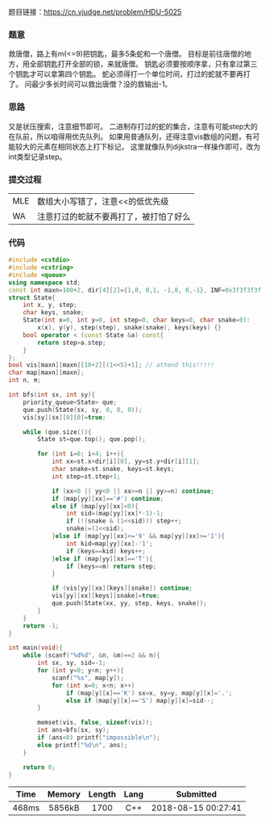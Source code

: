 题目链接：<https://cn.vjudge.net/problem/HDU-5025>

### 题意
救唐僧，路上有m(<=9)把钥匙，最多5条蛇和一个唐僧。
目标是前往唐僧的地方，用全部钥匙打开全部的锁，来就唐僧。
钥匙必须要按顺序拿，只有拿过第三个钥匙才可以拿第四个钥匙。
蛇必须得打一个单位时间，打过的蛇就不要再打了。
问最少多长时间可以救出唐僧？没的救输出-1。

### 思路
又是状压搜索，注意细节即可。
二进制存打过的蛇的集合，注意有可能step大的在队前，所以咱得用优先队列。
如果用普通队列，还得注意vis数组的问题，有可能较大的元素在相同状态上打下标记，
这里就像队列dijkstra一样操作即可，改为int类型记录step。

### 提交过程
|||
:-|:-
MLE|数组大小写错了，注意<<的低优先级
WA|注意打过的蛇就不要再打了，被打怕了好么

### 代码
```cpp
#include <cstdio>
#include <cstring>
#include <queue>
using namespace std;
const int maxn=100+2, dir[4][2]={1,0, 0,1, -1,0, 0,-1}, INF=0x3f3f3f3f;
struct State{
	int x, y, step;
	char keys, snake;
	State(int x=0, int y=0, int step=0, char keys=0, char snake=0):
		x(x), y(y), step(step), snake(snake), keys(keys) {}
	bool operator < (const State &a) const{
		return step>a.step;
	}
};
bool vis[maxn][maxn][10+2][(1<<5)+1]; // attend this!!!!!
char map[maxn][maxn];
int n, m;

int bfs(int sx, int sy){
	priority_queue<State> que;
	que.push(State(sx, sy, 0, 0, 0));
	vis[sy][sx][0][0]=true;

	while (que.size()){
		State st=que.top(); que.pop();

		for (int i=0; i<4; i++){
			int xx=st.x+dir[i][0], yy=st.y+dir[i][1];
			char snake=st.snake, keys=st.keys;
			int step=st.step+1;

			if (xx<0 || yy<0 || xx>=n || yy>=n) continue;
			if (map[yy][xx]=='#') continue;
			else if (map[yy][xx]<0){
				int sid=(map[yy][xx]*-1)-1;
				if (!(snake & (1<<sid))) step++;
				snake|=(1<<sid);
			}else if (map[yy][xx]<='9' && map[yy][xx]>='1'){
				int kid=map[yy][xx]-'1';
				if (keys==kid) keys++;
			}else if (map[yy][xx]=='T'){
				if (keys==m) return step;
			}

			if (vis[yy][xx][keys][snake]) continue;
			vis[yy][xx][keys][snake]=true;
			que.push(State(xx, yy, step, keys, snake));
		}
	}
	return -1;
}

int main(void){
	while (scanf("%d%d", &n, &m)==2 && n){
		int sx, sy, sid=-1;
		for (int y=0; y<n; y++){
			scanf("%s", map[y]);
			for (int x=0; x<n; x++)
				if (map[y][x]=='K') sx=x, sy=y, map[y][x]='.';
				else if (map[y][x]=='S') map[y][x]=sid--;
		}

		memset(vis, false, sizeof(vis));
		int ans=bfs(sx, sy);
		if (ans<0) printf("impossible\n");
		else printf("%d\n", ans);
	}

	return 0;
}
```

Time|Memory|Length|Lang|Submitted
:-:|:-:|:-:|:-:|:-:
468ms|5856kB|1700|C++|2018-08-15 00:27:41|
